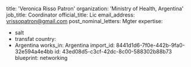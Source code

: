 title: 'Veronica Risso Patron'
organization: 'Ministry of Health, Argentina'
job_title: Coordinator
official_title: Lic
email_address: vrissopatron@gmail.com
post_nominal_letters: Mgter
expertise:
  - salt
  - transfat
country:
  - Argentina
works_in: Argentina
import_id: 8441d1d6-7f0e-442b-9fa0-32e594a4e4bb
id: 43ed08d5-c3cf-42dc-8c00-588302b88b73
blueprint: networking
